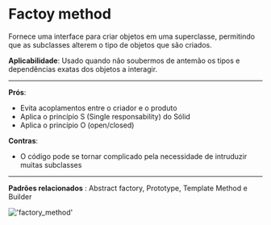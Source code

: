 
# Factoy method

Fornece uma interface para criar objetos em uma superclasse, permitindo que as subclasses alterem o tipo de objetos que são criados.

**Aplicabilidade**: Usado quando não soubermos de antemão os tipos e dependências exatas dos objetos a interagir.

<hr>

**Prós**:

- Evita acoplamentos entre o criador e o produto
- Aplica o princípio S (Single responsability) do Sólid
- Aplica o princípio O (open/closed)

**Contras**:

- O código pode se tornar complicado pela necessidade de intruduzir muitas subclasses

<hr>

**Padrões relacionados** : Abstract factory, Prototype, Template Method e Builder

!['factory_method'](/factory_method/factory.png)